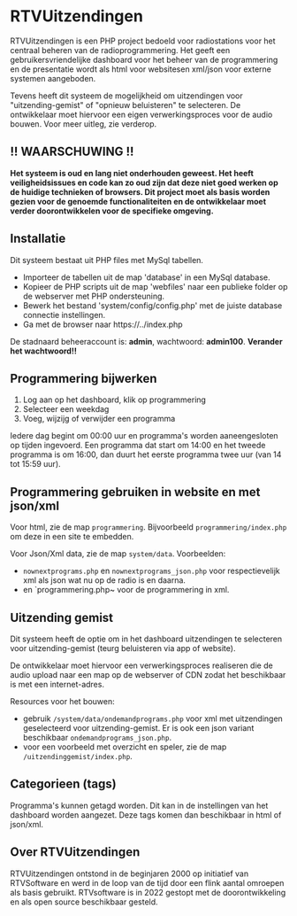 # RTVUitzendingen
RTVUitzendingen is een PHP project bedoeld voor radiostations voor het centraal beheren van de radioprogrammering. Het geeft een gebruikersvriendelijke dashboard voor het beheer van de programmering en de presentatie wordt als html voor websitesen xml/json voor externe systemen aangeboden.

Tevens heeft dit systeem de mogelijkheid om uitzendingen voor "uitzending-gemist" of "opnieuw beluisteren" te selecteren. De ontwikkelaar moet hiervoor een eigen verwerkingsproces voor de audio bouwen.  Voor meer uitleg, zie verderop.

## !! WAARSCHUWING !!

**Het systeem is oud en lang niet onderhouden geweest. Het heeft veiligheidsissues en code kan zo oud zijn dat deze niet goed werken op de huidige technieken of browsers. Dit project moet als basis worden gezien voor de genoemde functionaliteiten en de ontwikkelaar moet verder doorontwikkelen voor de specifieke omgeving.**

## Installatie
Dit systeem bestaat uit PHP files met MySql tabellen.

* Importeer de tabellen uit de map 'database' in een MySql database. 
* Kopieer de PHP scripts uit de map 'webfiles' naar een publieke folder op de webserver met PHP ondersteuning. 
* Bewerk het bestand 'system/config/config.php' met de juiste database connectie instellingen. 
* Ga met de browser naar https://../index.php 

De stadnaard beheeraccount is: **admin**, wachtwoord: **admin100**. **Verander het wachtwoord!!**

## Programmering bijwerken
1. Log aan op het dashboard, klik op programmering
2. Selecteer een weekdag
3. Voeg, wijzijg of verwijder een programma

Iedere dag begint om 00:00 uur en programma's worden aaneengesloten op tijden ingevoerd. Een programma dat start om 14:00 en het tweede programma is om 16:00, dan duurt het eerste programma twee uur (van 14 tot 15:59 uur).

## Programmering gebruiken in website en met json/xml
Voor html, zie de map `programmering`. Bijvoorbeeld `programmering/index.php` om deze in een site te embedden.

Voor Json/Xml data, zie de map `system/data`. Voorbeelden:
* `nownextprograms.php` en `nownextprograms_json.php` voor respectievelijk xml als json wat nu op de radio is en daarna.
* en `programmering.php~ voor de programmering in xml.

## Uitzending gemist
Dit systeem heeft de optie om in het dashboard uitzendingen te selecteren voor uitzending-gemist (teurg beluisteren via app of website). 

De ontwikkelaar moet hiervoor een verwerkingsproces realiseren die de audio upload naar een map op de webserver of CDN zodat het beschikbaar is met een internet-adres.  

Resources voor het bouwen:
- gebruik `/system/data/ondemandprograms.php` voor xml met uitzendingen geselecteerd voor uitzending-gemist. Er is ook een json variant beschikbaar `ondemandprograms_json.php`.
- voor een voorbeeld met overzicht en speler, zie de map `/uitzendinggemist/index.php`.

## Categorieen (tags)

Programma's kunnen getagd worden. Dit kan in de instellingen van het dashboard worden aangezet. Deze tags komen dan beschikbaar in html of json/xml.

## Over RTVUitzendingen
RTVUitzendingen ontstond in de beginjaren 2000 op initiatief van RTVSoftware en werd in de loop van de tijd door een flink aantal omroepen als basis gebruikt. RTVsoftware is in 2022 gestopt met de doorontwikkeling en als open source beschikbaar gesteld. 